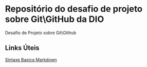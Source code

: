 # Repositório do desafio de projeto sobre Git\GitHub da DIO
Desafio de Projeto sobre Git\Github

## Links Úteis
[Sintaxe Basica Markdown](https://www.markdownguide.org/basic-syntax/)
